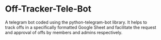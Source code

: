 # Off-Tracker-Tele-Bot
A telegram bot coded using the python-telegram-bot library. It helps to track offs in a specifically formatted Google Sheet and facilitate the request and approval of offs by members and admins respectively.
